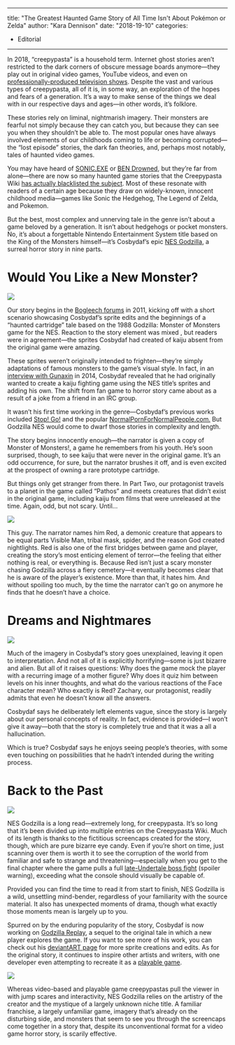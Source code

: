 
---
title: "The Greatest Haunted Game Story of All Time Isn't About Pokémon or Zelda"
author: "Kara Dennison"
date: "2018-19-10"
categories:
- Editorial
---

In 2018, “creepypasta” is a household term. Internet ghost stories aren’t restricted to the dark corners of obscure message boards anymore—they play out in original video games, YouTube videos, and even on [professionally-produced television shows](https://vrv.co/series/GR244PG86/Channel-Zero). Despite the vast and various types of creepypasta, all of it is, in some way, an exploration of the hopes and fears of a generation. It’s a way to make sense of the things we deal with in our respective days and ages—in other words, it’s folklore.

These stories rely on liminal, nightmarish imagery. Their monsters are fearful not simply because they can catch you, but because they can see you when they shouldn’t be able to. The most popular ones have always involved elements of our childhoods coming to life or becoming corrupted—the “lost episode” stories, the dark fan theories, and, perhaps most notably, tales of haunted video games.

You may have heard of [SONIC.EXE](https://en.wikipedia.org/wiki/Creepypasta#%22Sonic.exe%22) or [BEN Drowned](https://www.youtube.com/playlist?list=PLpfTv86YElNiTULpk_sc80hOAjh6-GzRJ), but they’re far from alone—there are now so many haunted game stories that the Creepypasta Wiki [has actually blacklisted the subject](https://creepypasta.wikia.com/wiki/Creepypasta_Wiki:Spinoffs). Most of these resonate with readers of a certain age because they draw on widely-known, innocent childhood media—games like Sonic the Hedgehog, The Legend of Zelda, and Pokemon.

But the best, most complex and unnerving tale in the genre isn’t about a game beloved by a generation. It isn’t about hedgehogs or pocket monsters. No, it’s about a forgettable Nintendo Entertainment System title based on the King of the Monsters himself—it’s Cosbydaf’s epic [NES Godzilla](https://creepypasta.wikia.com/wiki/NES_Godzilla_Creepypasta), a surreal horror story in nine parts.

# Would You Like a New Monster?

![](https://i0.wp.com/vrvblog.co/wp-content/uploads/2018/10/vrv_godzilla02.png?resize=483%2C440&#038;ssl=1)

Our story begins in the [Bogleech forums](https://www.tapatalk.com/groups/bogleech/nes-godzilla-creepypasta-t1896.html) in 2011, kicking off with a short scenario showcasing Cosbydaf’s sprite edits and the beginnings of a “haunted cartridge” tale based on the 1988 Godzilla: Monster of Monsters game for the NES. Reaction to the story element was mixed , but readers were in agreement—the sprites Cosbydaf had created of kaiju absent from the original game were amazing.

These sprites weren’t originally intended to frighten—they’re simply adaptations of famous monsters to the game’s visual style. In fact, in an [interview with Gunaxin](https://gadgets.gunaxin.com/interview-nes-godzilla-author/173878) in 2014, Cosbydaf revealed that he had originally wanted to create a kaiju fighting game using the NES title’s sprites and adding his own. The shift from fan game to horror story came about as a result of a joke from a friend in an IRC group. 

It wasn’t his first time working in the genre—Cosbydaf’s previous works included [Stop! Go!](http://borgdlorhc.proboards.com/thread/34/stop) and the popular [NormalPornForNormalPeople.com.](https://creepypasta.wikia.com/wiki/Normal_Porn_for_Normal_People) But Godzilla NES would come to dwarf those stories in complexity and length.

The story begins innocently enough—the narrator is given a copy of Monster of Monsters!, a game he remembers from his youth. He’s soon surprised, though, to see kaiju that were never in the original game. It’s an odd occurrence, for sure, but the narrator brushes it off, and is even excited at the prospect of owning a rare prototype cartridge.

But things only get stranger from there. In Part Two, our protagonist travels to a planet in the game called “Pathos” and meets creatures that didn’t exist in the original game, including kaiju from films that were unreleased at the time. Again, odd, but not scary. Until…

![](https://i1.wp.com/vrvblog.co/wp-content/uploads/2018/10/vrv_godzilla03.png?resize=477%2C413&#038;ssl=1)

This guy. The narrator names him Red, a demonic creature that appears to be equal parts Visible Man, tribal mask, spider, and the reason God created nightlights. Red is also one of the first bridges between game and player, creating the story’s most enticing element of terror—the feeling that either nothing is real, or everything is. Because Red isn’t just a scary monster chasing Godzilla across a fiery cemetery—it eventually becomes clear that he is aware of the player’s existence. More than that, it hates him. And without spoiling too much, by the time the narrator can’t go on anymore he finds that he doesn’t have a choice.

# Dreams and Nightmares

![](https://i0.wp.com/vrvblog.co/wp-content/uploads/2018/10/vrv_godzilla04.png?resize=481%2C439&#038;ssl=1)

Much of the imagery in Cosbydaf’s story goes unexplained, leaving it open to interpretation. And not all of it is explicitly horrifying—some is just bizarre and alien. But all of it raises questions: Why does the game mock the player with a recurring image of a mother figure? Why does it quiz him between levels on his inner thoughts, and what do the various reactions of the Face character mean? Who exactly is Red? Zachary, our protagonist, readily admits that even he doesn’t know all the answers.

Cosbydaf says he deliberately left elements vague, since the story is largely about our personal concepts of reality. In fact, evidence is provided—I won’t give it away—both that the story is completely true and that it was a all a hallucination.

Which is true? Cosbydaf says he enjoys seeing people’s theories, with some even touching on possibilities that he hadn’t intended during the writing process.

# Back to the Past

![](https://i1.wp.com/vrvblog.co/wp-content/uploads/2018/10/vrv_godzilla05.png?resize=486%2C445&#038;ssl=1)

NES Godzilla is a long read—extremely long, for creepypasta. It’s so long that it’s been divided up into multiple entries on the Creepypasta Wiki. Much of its length is thanks to the fictitious screencaps created for the story, though, which are pure bizarre eye candy. Even if you’re short on time, just scanning over them is worth it to see the corruption of the world from familiar and safe to strange and threatening—especially when you get to the final chapter where the game pulls a full [late-Undertale boss fight](https://www.youtube.com/watch?v=RJ4kumxv_1k) (spoiler warning), exceeding what the console should visually be capable of.

Provided you can find the time to read it from start to finish, NES Godzilla is a wild, unsettling mind-bender, regardless of your familiarity with the source material. It also has unexpected moments of drama, though what exactly those moments mean is largely up to you. 

Spurred on by the enduring popularity of the story, Cosbydaf is now working on [Godzilla Replay](http://godzillareplay.blogspot.com/), a sequel to the original tale in which a new player explores the game. If you want to see more of his work, you can check out his [deviantART page](https://www.deviantart.com/cosbydaf) for more sprite creations and edits. As for the original story, it continues to inspire other artists and writers, with one developer even attempting to recreate it as a [playable game](http://allone-works.com/forums/showthread.php?tid=69).

![](https://i1.wp.com/vrvblog.co/wp-content/uploads/2018/10/maxresdefault-1024x576.jpg?resize=1024%2C576&#038;ssl=1)

Whereas video-based and playable game creepypastas pull the viewer in with jump scares and interactivity, NES Godzilla relies on the artistry of the creator and the mystique of a largely unknown niche title. A familiar franchise, a largely unfamiliar game, imagery that’s already on the disturbing side, and monsters that seem to see you through the screencaps come together in a story that, despite its unconventional format for a video game horror story, is scarily effective.
